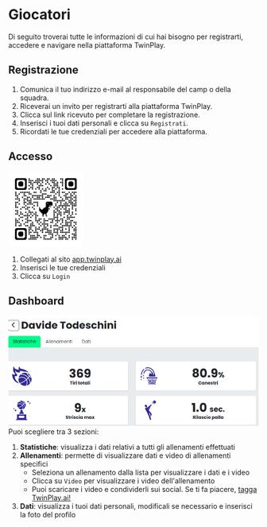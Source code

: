 # Giocatori
Di seguito troverai tutte le informazioni di cui hai bisogno per registrarti,
accedere e navigare nella piattaforma TwinPlay.
## Registrazione
1. Comunica il tuo indirizzo e-mail al responsabile del camp o della squadra.
2. Riceverai un invito per registrarti alla piattaforma TwinPlay.
3. Clicca sul link ricevuto per completare la registrazione.
4. Inserisci i tuoi dati personali e clicca su `Registrati`.
5. Ricordati le tue credenziali per accedere alla piattaforma.

## Accesso
<div style="text-align: left;">
    <img src="./assets/img/qrcode_app.twinplay.ai.png" alt="QR_wifi" style="width:30%;" />
</div>

1. Collegati al sito [app.twinplay.ai](https://app.twinplay.ai)
2. Inserisci le tue credenziali
3. Clicca su `Login`

## Dashboard
![webapp-players](assets/img/webapp-players.png)
Puoi scegliere tra 3 sezioni:
1. **Statistiche**: visualizza i dati relativi a tutti gli allenamenti effettuati
2. **Allenamenti**: permette di visualizzare dati e video di allenamenti specifici
    - Seleziona un allenamento dalla lista per visualizzare i dati e i video
    - Clicca su `Video` per visualizzare i video dell'allenamento
    - Puoi scaricare i video e condividerli sui social. Se ti fa piacere, <ins>tagga TwinPlay.ai!</ins>
3. **Dati**: visualizza i tuoi dati personali, modificali se necessario e inserisci la foto del profilo
